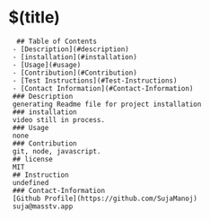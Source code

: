 # $(title)
      ## Table of Contents
     - [Description](#description)
     - [installation](#installation)
     - [Usage](#usage)
     - [Contribution](#Contribution)
     - [Test Instructions](#Test-Instructions)
     - [Contact Information](#Contact-Information)
     ### Description
     generating Readme file for project installation
     ### installation
     video still in process.
     ### Usage
     none
     ### Contribution
     git, node, javascript.
     ## license
     MIT
     ## Instruction
     undefined
     ### Contact-Information
     [Github Profile](https://github.com/SujaManoj)
     suja@masstv.app